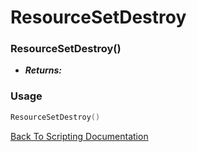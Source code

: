 # ResourceSetDestroy

### ResourceSetDestroy()
- ***Returns:*** 

### Usage

```Lua
ResourceSetDestroy()
```


[Back To Scripting Documentation](../README.md)
